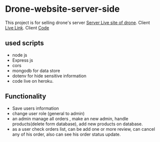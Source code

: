 # Drone-website-server-side
This project is for selling drone's server [Server Live site of drone](https://imran-drone.herokuapp.com/). Client [Live Link](https://drone-45254.web.app/). Client [Code](https://github.com/programming-hero-web-course-4/niche-website-client-side-imran-de)
## used scripts 
- node js
- Express js
- cors
- mongodb for data store
- dotenv for hide sensitive information
- code live on heroku.

## Functionality
- Save users information
- change user role (general to admin)
- an admin manage all orders , make an new admin, handle products(delete form database), add new products on database.
-  as a user check orders list, can be add one or more review, can cancel any of his order, also can see his order status update. 


